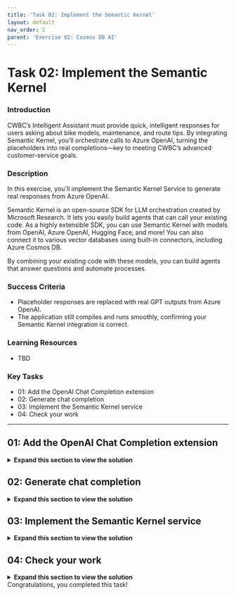 ```yaml
---
title: 'Task 02: Implement the Semantic Kernel'
layout: default
nav_order: 2
parent: 'Exercise 02: Cosmos DB AI'
---
```


# Task 02: Implement the Semantic Kernel

### Introduction
CWBC’s Intelligent Assistant must provide quick, intelligent responses for users asking about bike models, maintenance, and route tips. By integrating Semantic Kernel, you’ll orchestrate calls to Azure OpenAI, turning the placeholders into real completions—key to meeting CWBC’s advanced customer-service goals.

### Description
In this exercise, you'll implement the Semantic Kernel Service to generate real responses from Azure OpenAI. 

Semantic Kernel is an open-source SDK for LLM orchestration created by Microsoft Research. It lets you easily build agents that can call your existing code. As a highly extensible SDK, you can use Semantic Kernel with models from OpenAI, Azure OpenAI, Hugging Face, and more! You can also connect it to various vector databases using built-in connectors, including Azure Cosmos DB. 

By combining your existing code with these models, you can build agents that answer questions and automate processes.

### Success Criteria
 - Placeholder responses are replaced with real GPT outputs from Azure OpenAI.
 - The application still compiles and runs smoothly, confirming your Semantic Kernel integration is correct.


### Learning Resources
 - TBD

### Key Tasks
 - 01: Add the OpenAI Chat Completion extension
 - 02: Generate chat completion
 - 03: Implement the Semantic Kernel service
 - 04: Check your work

---

## 01: Add the OpenAI Chat Completion extension

<details markdown="block"> 
  <summary><strong>Expand this section to view the solution</strong></summary> 

To start, CWBC wants the Intelligent Assistant to handle user questions like “Which bikes are best for commuting?” You’ll enable Azure OpenAI’s Chat Completion to generate answers, the basis for advanced capabilities like context awareness.
In this lab, you'll use two Semantic Kernel OpenAI Service Extensions and the Semantic Kernel Azure Cosmos DB NoSQL Vector Store connector. You'll start by adding the OpenAI Chat Completion extension to generate responses from the LLM.

1. Within the project folder in VS Code, find and open the file:

    **src/cosmos-copilot.WebApp/Services/`SemanticKernelService.cs**:

    ![04bv4iwl.jpg](../../media/04bv4iwl.jpg)

1. Select **Ctrl+F** to find the **public SemanticKernelService** constructor with the following signature: 

    ```csharp
    public SemanticKernelService(OpenAIClient openAiClient, CosmosClient cosmosClient, IOptions<OpenAi> openAIOptions, IOptions<CosmosDb> cosmosOptions)
    ```

    ![2p91p2p0.jpg](../../media/2p91p2p0.jpg)

1. Select **Ctrl+F** to find the line containing **var builder = Kernel.CreateBuilder();** within that constructor. 

1. Below this line, add the extension for OpenAI chat completions:

    ```csharp
    // Add Azure OpenAI chat completion service
    builder.AddOpenAIChatCompletion(modelId: completionDeploymentName, openAIClient: openAiClient);
    ```

    ![kutunlco.jpg](../../media/kutunlco.jpg)

    {: .note }
    > The builder with this new line will initialize and inject a built-in service from OpenAI. **Chat Completion** refers to response generation from a GPT model.

    {: .note }
    > This lab requires copying code from the instructions into Visual Studio Code. For proper formatting while copying code blocks longer than one line, you’ll need to manually tab the 2nd+ lines of code. Multiple lines can be selected and tabbed.

</details>

## 02: Generate chat completion

<details markdown="block"> 
  <summary><strong>Expand this section to view the solution</strong></summary> 

After wiring up chat completion, you can finally replace placeholder text with actual GPT outputs. This is the first time your Intelligent Assistant answers real questions, showcasing the AI-driven heart of CWBC’s new approach to bike support.

1. In the same file, find line containing the **GetChatCompletionAsync`()** method. 

1. Within the method, below the line for **var skChatHistory**, add a new line to add the **_systemPrompt** value as a system message.

    ```csharp
    skChatHistory.AddSystemMessage(_systemPrompt);
    ```

    ![evd7miey.jpg](../../media/evd7miey.jpg)

    {: .note }
    > You can find the **_systemPrompt** definition at the top of the **SemanticKernelService.cs** file. The system prompt instructs the LLM how to respond and allows developers to guide the model depending on their use case.

1. Directly below the system message you added, add a **foreach** loop to prepare messages from the user to be sent to the LLM. 

    ```csharp
    foreach (var message in contextWindow)
    {
        skChatHistory.AddUserMessage(message.Prompt);
        if (message.Completion != string.Empty)
            skChatHistory.AddAssistantMessage(message.Completion);
    }
    ```

    ![z0fou4a5.jpg](../../media/z0fou4a5.jpg)

    {: .note }
    > You'll get to know why this is a **List** object in a future exercise. At this point, it only contains a single user prompt.

1. Comment out the next 3 lines of code (**string**, **int**, and **await**), below the foreach loop, with the following:

    ```csharp
    //string completion = "Place holder response";
    //int tokens = 0;
    //await Task.Delay(0);

    PromptExecutionSettings settings = new()
    {
        ExtensionData = new Dictionary<string, object>()
        {
            { "temperature", 0.2 },
            { "top_p", 0.7 },
            { "max_tokens", 1000  }
        }
    };
    var result = await kernel.GetRequiredService<IChatCompletionService>().GetChatMessageContentAsync(skChatHistory, settings);

    ChatTokenUsage completionUsage = (ChatTokenUsage)result.Metadata!["Usage"]!;

    string completion = result.Items[0].ToString()!;
    int tokens = completionUsage.OutputTokenCount;
    ```

    ![h6a2xwm2.jpg](../../media/h6a2xwm2.jpg)

    {: .note }
    > This executes the call to Azure OpenAI using the Semantic Kernel extension configured earlier. You'll get the completion text and tokens consumed to return to the user. 

1. You'll also use the chat completion extension to generate a summary of the chat to display in the UI. In the same file, find the **SummarizeConversationAsync`()** method. 

1. Comment out the placeholder code and add the following code above the existing **return** statement, by replacing with the following:

    ```csharp
    //await Task.Delay(0);
    //string completion = "Placeholder summary";

    var skChatHistory = new ChatHistory();
    skChatHistory.AddSystemMessage(_summarizePrompt);
    skChatHistory.AddUserMessage(conversation);

    PromptExecutionSettings settings = new()
    {
        ExtensionData = new Dictionary<string, object>()
        {
            { "temperature", 0.0 },
            { "top_p", 1.0 },
            { "max_tokens", 100 }
        }
    };
    var result = await kernel.GetRequiredService<IChatCompletionService>().GetChatMessageContentAsync(skChatHistory, settings);

    string completion = result.Items[0].ToString()!;
    ```

    ![h6ta7gpo.jpg](../../media/h6ta7gpo.jpg)

    {: .important }
   > This code has a similar flow for generating a completion using the Semantic Kernel OpenAI chat completion extension, however, notice the system prompt you're passing in is different. The **_summarizePrompt** instructs the model to provide a short summary that we’ll use to name the chat.

1. Save the file by selecting **File** in the upper left of the window, then select **Save**.
</details>

## 03: Implement the Semantic Kernel service

<details markdown="block"> 
  <summary><strong>Expand this section to view the solution</strong></summary> 

To keep things organized, you’ll create a dedicated service that handles AI logic. CWBC aims for a maintainable system—when future updates roll in (like advanced route-finding), they can simply plug into this well-structured AI layer.
You now need to take our completed Semantic Kernel service and use it in the **ChatService.cs** for our lab.

1. In VS Code's left **EXPLORER** pane, select **ChatService.cs** under the same **Services** subfolder.

    ![h4471tn7.jpg](../../media/h4471tn7.jpg)

1. Select **Ctrl+F** to find the **GetChatCompletionAsync`()** function. 

    {: .note }
    > You need to modify this function to use our new Semantic Kernel implementation. 
    
1. Comment out the 2 placeholder **chatMessage** lines, and add lines to create a list of messages from the user prompt and call our Semantic Kernel service, using the following:

    ```csharp
    //chatMessage.Completion = "Place holder response";
    //chatMessage.CompletionTokens = 0;

    List<Message> messages = new List<Message>() { chatMessage };
    (chatMessage.Completion, chatMessage.CompletionTokens) = await _semanticKernelService.GetChatCompletionAsync(messages);
    ```

    ![30hwamwq.jpg](../../media/30hwamwq.jpg)

1. Save the **ChatService.cs** file.
</details>

## 04: Check your work

<details markdown="block"> 
  <summary><strong>Expand this section to view the solution</strong></summary> 

Time for a quick spin around the block. Run the application, ask a simple question (like “**What are the most expensive bikes?** ”), and see if the assistant replies with more than a placeholder. A successful test ensures the AI engine is functioning correctly.

1. In the VS Code terminal, start the application again.

    ```
    dotnet run
    ```

1. Select **Ctrl+click** on the URL on the **Login to the dashboard** line again to open the .NET Aspire dashboard. 

    ![qzzrpnbe.jpg](../../media/qzzrpnbe.jpg)

1. Select the **http://localhost:8100** endpoint to launch the chat application.

1. Select **Create New Chat** on the left.

1. Enter **What are the most expensive bikes?** 

    {: .note }
    > You should see output similar to the following. Don't worry if it's not identical.

    ![pmo2g8bw.jpg](../../media/pmo2g8bw.jpg)

1. Keep the application running, as you'll use this same session in the next exercise.

<details>
    <summary>Is your application not working or throwing exceptions? Select this to compare your code against this example.</summary>


 1. Review the **GetChatCompletionAsync()** function in the **SemanticKernelService.cs** to make sure that your code matches this sample.
 
    ```csharp
    public async Task<(string completion, int tokens)> GetChatCompletionAsync(List<Message> contextWindow)
    {
        var skChatHistory = new ChatHistory();
        skChatHistory.AddSystemMessage(_systemPrompt);

        foreach (var message in contextWindow)
        {
           skChatHistory.AddUserMessage(message.Prompt);
           if (message.Completion != string.Empty)
               skChatHistory.AddAssistantMessage(message.Completion);
        }

        PromptExecutionSettings settings = new()
        {
           ExtensionData = new Dictionary<string, object>()
           {
               { "temperature", 0.2 },
               { "top_p", 0.7 },
               { "max_tokens", 1000  }
           }
        };
        var result = await kernel.GetRequiredService<IChatCompletionService>().GetChatMessageContentAsync(skChatHistory, settings);

        ChatTokenUsage completionUsage = (ChatTokenUsage)result.Metadata!["Usage"]!;

        string completion = result.Items[0].ToString()!;
        int tokens = completionUsage.OutputTokenCount;

        return (completion, tokens);
    }
    ```

 1. Review the **SummarizeConversationAsync()** function in the **SemanticKernelService.cs** to make sure that your code matches this sample.
 
    ```csharp
    public async Task<string> SummarizeConversationAsync(string conversation)
    {
        var skChatHistory = new ChatHistory();
        skChatHistory.AddSystemMessage(_summarizePrompt);
        skChatHistory.AddUserMessage(conversation);

        PromptExecutionSettings settings = new()
        {
            ExtensionData = new Dictionary<string, object>()
            {
                { "temperature", 0.0 },
                { "top_p", 1.0 },
                { "max_tokens", 100 }
            }
        };
        var result = await kernel.GetRequiredService<IChatCompletionService>().GetChatMessageContentAsync(skChatHistory, settings);

        string completion = result.Items[0].ToString()!;

        return completion;
    }
    ```
</details>
</details>
Congratulations, you completed this task!
